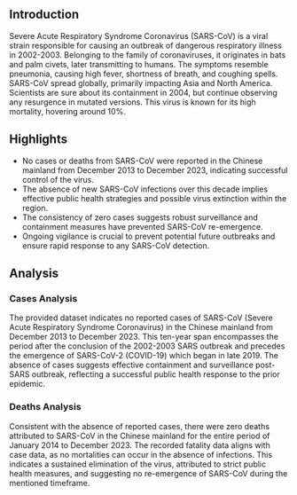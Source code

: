 ## Introduction

Severe Acute Respiratory Syndrome Coronavirus (SARS-CoV) is a viral strain responsible for causing an outbreak of dangerous respiratory illness in 2002-2003. Belonging to the family of coronaviruses, it originates in bats and palm civets, later transmitting to humans. The symptoms resemble pneumonia, causing high fever, shortness of breath, and coughing spells. SARS-CoV spread globally, primarily impacting Asia and North America. Scientists are sure about its containment in 2004, but continue observing any resurgence in mutated versions. This virus is known for its high mortality, hovering around 10%.

## Highlights

- No cases or deaths from SARS-CoV were reported in the Chinese mainland from December 2013 to December 2023, indicating successful control of the virus. <br/>
- The absence of new SARS-CoV infections over this decade implies effective public health strategies and possible virus extinction within the region. <br/>
- The consistency of zero cases suggests robust surveillance and containment measures have prevented SARS-CoV re-emergence. <br/>
- Ongoing vigilance is crucial to prevent potential future outbreaks and ensure rapid response to any SARS-CoV detection. <br/>

## Analysis

### Cases Analysis
The provided dataset indicates no reported cases of SARS-CoV (Severe Acute Respiratory Syndrome Coronavirus) in the Chinese mainland from December 2013 to December 2023. This ten-year span encompasses the period after the conclusion of the 2002-2003 SARS outbreak and precedes the emergence of SARS-CoV-2 (COVID-19) which began in late 2019. The absence of cases suggests effective containment and surveillance post-SARS outbreak, reflecting a successful public health response to the prior epidemic.

### Deaths Analysis
Consistent with the absence of reported cases, there were zero deaths attributed to SARS-CoV in the Chinese mainland for the entire period of January 2014 to December 2023. The recorded fatality data aligns with case data, as no mortalities can occur in the absence of infections. This indicates a sustained elimination of the virus, attributed to strict public health measures, and suggesting no re-emergence of SARS-CoV during the mentioned timeframe.
